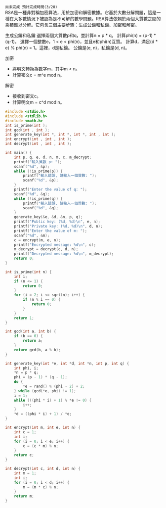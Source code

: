 `尚未完成 預計完成時間(3/20)`  
RSA是一種非對稱加密算法，用於加密和解密數據。它基於大數分解問題，這是一種在大多數情況下被認為是不可解的數學問題。RSA算法依賴於兩個大質數之間的乘積難以分解。它包含三個主要步驟：生成公鑰和私鑰、加密和解密。

生成公鑰和私鑰
選擇兩個大質數p和q，並計算n = p * q。
計算phi(n) = (p-1) * (q-1)。
選擇一個整數e，1 < e < phi(n)，並且e和phi(n)互質。
計算d，滿足(d * e) % phi(n) = 1。這裡，d是私鑰。
公鑰是(e, n)，私鑰是(d, n)。

加密  
  + 將明文轉換為數字m，其中m < n。  
  + 計算密文c = m^e mod n。
  
解密  
  + 接收到密文c。  
  + 計算明文m = c^d mod n。  
```c
#include <stdio.h>
#include <stdlib.h>
#include <math.h>
int is_prime(int );
int gcd(int , int );
int generate_key(int *, int *, int *, int , int );
int encrypt(int , int , int );
int decrypt(int , int , int );

int main() {
    int p, q, e, d, n, m, c, m_decrypt;
    printf("輸入質數 p: ");
    scanf("%d", &p);
    while (!is_prime(p)) {
        printf("輸入錯誤, 請輸入一個質數: ");
        scanf("%d", &p);
    }
    printf("Enter the value of q: ");
    scanf("%d", &q);
    while (!is_prime(q)) {
        printf("輸入錯誤, 請輸入一個質數: ");
        scanf("%d", &q);
    }
    generate_key(&e, &d, &n, p, q);
    printf("Public key: (%d, %d)\n", e, n);
    printf("Private key: (%d, %d)\n", d, n);
    printf("Enter the value of m: ");
    scanf("%d", &m);
    c = encrypt(m, e, n);
    printf("Encrypted message: %d\n", c);
    m_decrypt = decrypt(c, d, n);
    printf("Decrypted message: %d\n", m_decrypt);
    return 0;
}

int is_prime(int n) {
    int i;
    if (n <= 1) {
        return 0;
    }
    for (i = 2; i <= sqrt(n); i++) {
        if (n % i == 0) {
            return 0;
        }
    }
    return 1;
}

int gcd(int a, int b) {
    if (b == 0) {
        return a;
    }
    return gcd(b, a % b);
}

int generate_key(int *e, int *d, int *n, int p, int q) {
    int phi, i;
    *n = p * q;
    phi = (p - 1) * (q - 1);
    do {
        *e = rand() % (phi - 2) + 2;
    } while (gcd(*e, phi) != 1);
    i = 1;
    while (((phi * i) + 1) % *e != 0) {
        i++;
    }
    *d = ((phi * i) + 1) / *e;
}

int encrypt(int m, int e, int n) {
    int c = 1;
    int i;
    for (i = 0; i < e; i++) {
        c = (c * m) % n;
    }
    return c;
}

int decrypt(int c, int d, int n) {
    int m = 1;
    int i;
    for (i = 0; i < d; i++) {
        m = (m * c) % n;
    }
    return m;
}
```
